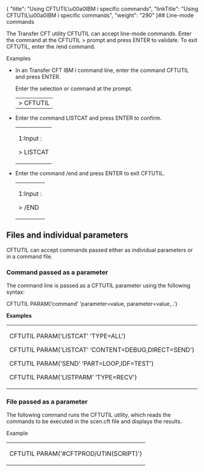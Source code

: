 {
    "title": "Using CFTUTIL\u00a0IBM i specific commands",
    "linkTitle": "Using CFTUTIL\u00a0IBM i specific commands",
    "weight": "290"
}## Line-mode commands

The Transfer CFT utility CFTUTIL can accept line-mode commands. Enter the command at the CFTUTIL &gt; prompt and press ENTER to validate. To exit CFTUTIL, enter the /end command.

Examples

-   In an Transfer CFT IBM i command line, enter the command CFTUTIL and press ENTER.

    Enter the selection or command at the prompt.

    <table data-cellspacing="0">
    <tbody>
    <tr class="odd">
    <td>&gt; CFTUTIL</td>
    </tr>
    </tbody>
    </table>

-   Enter the command LISTCAT and press ENTER to confirm.
    <table data-cellspacing="0">
    <tbody>
    <tr class="odd">
    <td><p>1:Input :</p>
    <p>&gt; LISTCAT</p></td>
    </tr>
    </tbody>
    </table>

-   Enter the command /end and press ENTER to exit CFTUTIL.
    <table data-cellspacing="0">
    <tbody>
    <tr class="odd">
    <td><p>1:Input :</p>
    <p>&gt; /END</p></td>
    </tr>
    </tbody>
    </table>

## Files and individual parameters

CFTUTIL can accept commands passed either as individual parameters or in a command file.

### Command passed as a parameter

The command line is passed as a CFTUTIL parameter using the following syntax:

CFTUTIL PARAM(‘command’ ‘parameter=value, parameter=value,..’)

**Examples**

<table data-cellspacing="0">
<tbody>
<tr class="odd">
<td><p>CFTUTIL PARAM('LISTCAT’ ‘TYPE=ALL')</p>
CFTUTIL PARAM('LISTCAT’ ‘CONTENT=DEBUG,DIRECT=SEND')
<p>CFTUTIL PARAM('SEND’ ‘PART=LOOP,IDF=TEST')</p>
<p>CFTUTIL PARAM('LISTPARM’ ‘TYPE=RECV')</p></td>
</tr>
</tbody>
</table>

### File passed as a parameter

The following command runs the CFTUTIL utility, which reads the commands to be executed in the scen.cft file and displays the results.

Example

<table data-cellspacing="0">
<tbody>
<tr class="odd">
<td><p>CFTUTIL PARAM('#CFTPROD/UTIN(SCRIPT)')</p></td>
</tr>
</tbody>
</table>
